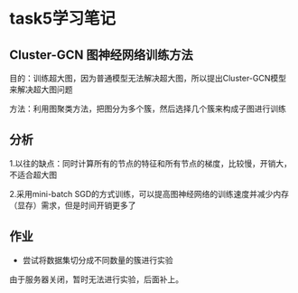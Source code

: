 # task5学习笔记

## Cluster-GCN 图神经网络训练方法

目的：训练超大图，因为普通模型无法解决超大图，所以提出Cluster-GCN模型来解决超大图问题

方法：利用图聚类方法，把图分为多个簇，然后选择几个簇来构成子图进行训练

## 分析

1.以往的缺点：同时计算所有的节点的特征和所有节点的梯度，比较慢，开销大，不适合超大图

2.采用mini-batch SGD的方式训练，可以提高图神经网络的训练速度并减少内存（显存）需求，但是时间开销更多了

## 作业

- 尝试将数据集切分成不同数量的簇进行实验

由于服务器关闭，暂时无法进行实验，后面补上。